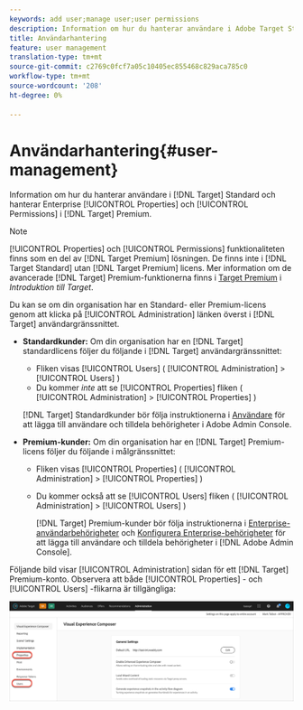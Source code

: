 ```yaml
---
keywords: add user;manage user;user permissions
description: Information om hur du hanterar användare i Adobe Target Standard och hanterar Enterprise Properties and Permissions i Adobe Target Premium.
title: Användarhantering
feature: user management
translation-type: tm+mt
source-git-commit: c2769c0fcf7a05c10405ec855468c829aca785c0
workflow-type: tm+mt
source-wordcount: '208'
ht-degree: 0%

---
```



# Användarhantering{#user-management}

Information om hur du hanterar användare i [!DNL Target] Standard och hanterar Enterprise [!UICONTROL Properties] och [!UICONTROL Permissions] i [!DNL Target] Premium.

>[!NOTE]
>
>[!UICONTROL Properties] och [!UICONTROL Permissions] funktionaliteten finns som en del av [!DNL Target Premium] lösningen. De finns inte i [!DNL Target Standard] utan [!DNL Target Premium] licens. Mer information om de avancerade [!DNL Target] Premium-funktionerna finns i [Target Premium](/help/c-intro/intro.md#premium) i *Introduktion till Target*.

Du kan se om din organisation har en Standard- eller Premium-licens genom att klicka på [!UICONTROL Administration] länken överst i [!DNL Target] användargränssnittet.

* **Standardkunder:** Om din organisation har en [!DNL Target] standardlicens följer du följande i [!DNL Target] användargränssnittet:

   * Fliken visas [!UICONTROL Users] ( [!UICONTROL Administration] > [!UICONTROL Users] )
   * Du kommer *inte* att se [!UICONTROL Properties] fliken ( [!UICONTROL Administration] > [!UICONTROL Properties] )

   [!DNL Target] Standardkunder bör följa instruktionerna i [Användare](/help/administrating-target/c-user-management/c-user-management/user-management.md) för att lägga till användare och tilldela behörigheter i Adobe Admin Console.

* **Premium-kunder:** Om din organisation har en [!DNL Target] Premium-licens följer du följande i målgränssnittet:

   * Fliken visas [!UICONTROL Properties] ( [!UICONTROL Administration] > [!UICONTROL Properties] )
   * Du kommer också att se [!UICONTROL Users] fliken ( [!UICONTROL Administration] > [!UICONTROL Users] )

      [!DNL Target] Premium-kunder bör följa instruktionerna i [Enterprise-användarbehörigheter](/help/administrating-target/c-user-management/property-channel/property-channel.md#concept_E396B16FA2024ADBA27BC056138F9838) och [Konfigurera Enterprise-behörigheter](/help/administrating-target/c-user-management/property-channel/properties-overview.md#concept_22F2855DBF0D4754B9460F5D68749C71) för att lägga till användare och tilldela behörigheter i [!DNL Adobe Admin Console].

Följande bild visar [!UICONTROL Administration] sidan för ett [!DNL Target] Premium-konto. Observera att både [!UICONTROL Properties] - och [!UICONTROL Users] -flikarna är tillgängliga:

![Fliken Administration](/help/administrating-target/assets/premium.png)

